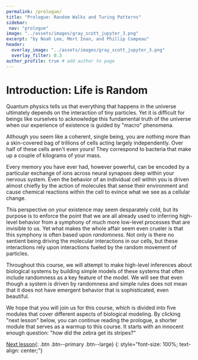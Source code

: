 ```yaml
---
permalink: /prologue/
title: "Prologue: Random Walks and Turing Patterns"
sidebar:
 nav: "prologue"
image: "../assets/images/gray_scott_jupyter_3.png"
excerpt: "by Noah Lee, Mert Inan, and Phillip Compeau"
header:
  overlay_image: "../assets/images/gray_scott_jupyter_3.png"
  overlay_filter: 0.3
author_profile: true # add author to page
---
```


# Introduction: Life is Random

Quantum physics tells us that everything that happens in the universe ultimately depends on the interaction of tiny particles.  Yet it is difficult for beings like ourselves to acknowledge this fundamental truth of the universe when our experience of existence is guided by "macro" phenomena.

Although you seem like a coherent, single being, you are nothing more than a skin-covered bag of trillions of cells acting largely independently. Over half of these cells aren't even yours! They correspond to bacteria that make up a couple of kilograms of your mass.

Every memory you have ever had, however powerful, can be encoded by a particular exchange of ions across neural synapses deep within your nervous system.  Even the behavior of an individual cell within you is driven almost chiefly by the action of molecules that sense their environment and cause chemical reactions within the cell to evince what we see as a cellular change.

This perspective on your existence may seem desparately cold, but its purpose is to enforce the point that we are all already used to inferring high-level behavior from a symphony of much more low-level processes that are invisible to us. Yet what makes the whole affair seem even crueler is that this symphony is often based upon *randomness*. Not only is there no sentient being driving the molecular interactions in our cells, but these interactions rely upon interactions fueled by the random movement of particles.

Throughout this course, we will attempt to make high-level inferences about biological systems by building simple models of these systems that often include randomness as a key feature of the model. We will see that even though a system is driven by randomness and simple rules does not mean that it does not have emergent behavior that is sophisticated, even beautiful.

We hope that you will join us for this course, which is divided into five modules that cover different aspects of biological modeling. By clicking "next lesson" below, you can continue reading the prologue, a shorter module that serves as a warmup to this course. It starts with an innocent enough question: "how did the zebra get its stripes?"

[Next lesson](turing){: .btn .btn--primary .btn--large}
{: style="font-size: 100%; text-align: center;"}
